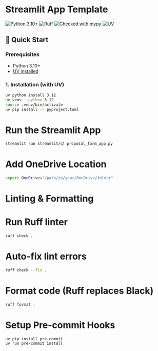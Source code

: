 # Streamlit App Template

[![Python 3.10+](https://img.shields.io/badge/python-3.10%2B-blue)](https://python.org)
[![Ruff](https://img.shields.io/endpoint?url=https://raw.githubusercontent.com/astral-sh/ruff/main/assets/badge/v2.json)](https://github.com/astral-sh/ruff)
[![Checked with mypy](https://www.mypy-lang.org/static/mypy_badge.svg)](https://mypy-lang.org/)
[![UV](https://img.shields.io/badge/powered%20by-uv-black)](https://github.com/astral-sh/uv)

## 🚀 Quick Start

### Prerequisites
- Python 3.10+
- [UV installed](https://github.com/astral-sh/uv#installation)

### 1. Installation (with UV)

```bash
uv python install 3.12
uv venv --python 3.12
source .venv/bin/activate
uv pip install -r pyproject.toml
```

# Run the Streamlit App
```bash
streamlit run streamlit/📋 proposal_form_app.py
```

# Add OneDrive Location
```bash
export OneDrive="/path/to/your/OneDrive/folder"
```

# Linting & Formatting
# Run Ruff linter
```bash
ruff check .
```
# Auto-fix lint errors
```bash
ruff check --fix .
```
# Format code (Ruff replaces Black)
```bash
ruff format .
```

# Setup Pre-commit Hooks
```bash
uv pip install pre-commit
uv run pre-commit install
```
